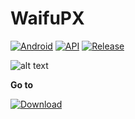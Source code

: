 # WaifuPX
[![Android](https://img.shields.io/badge/Platform-Android-green.svg?style=flat-square)](https://www.android.com) [![API](https://img.shields.io/badge/API-21%2B-orange.svg?logo=android&style=flat-square)](https://developer.android.com/studio/releases/platforms) [![Release](https://img.shields.io/github/v/release/WSTxda/QP-Gallery-Releases?style=flat-square)](https://github.com/WaifuPX-DG/WaifuPX/releases)
 
![alt text](https://raw.githubusercontent.com/WaifuPX-DG/WaifuPX/main/App/Resources/banner.jpg)

**Go to** 

[![Download](https://img.shields.io/github/downloads/WaifuPX-DG/WaifuPX/total?color=brightgreen&label=Download&style=for-the-badge)](https://github.com/WaifuPX-DG/WaifuPX/releases)

